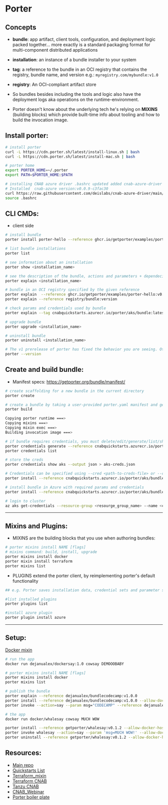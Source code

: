 # Porter

## Concepts

* **bundle**: app artifact, client tools, configuration, and deployment logic packed together… more exactly is a standard packaging format for multi-component distributed applications

* **installation**: an instance of a bundle installer to your system

* **tag**: a reference to the bundle in an OCI registry that contains the registry, bundle name, and version e.g.: `myregistry.com/mybundle:v1.0`

* **registry**: An OCI-compliant artifact store

* So bundles besides including the tools and logic also have the deployment logs aka operations on the runtime-environment.

* Porter doesn't know about the underlying tech he's relying on **MIXINS** (building blocks) which provide built-time info about tooling and how to build the invocation image.

## Install porter:
```bash
# install porter
curl -L https://cdn.porter.sh/latest/install-linux.sh | bash
curl -L https://cdn.porter.sh/latest/install-mac.sh | bash

# porter home
export PORTER_HOME=~/.porter
export PATH=$PORTER_HOME:$PATH

# installing CNAB azure driver .bashrc updated added cnab-azure-driver dir to path
# Installed  cnab-azure version:v0.0.9-c3fac30
curl https://raw.githubusercontent.com/deislabs/cnab-azure-driver/main/install-in-azure-cloudshell.sh |/bin/bash
source .bashrc
```
## CLI CMDs:

* client side

```bash
# install bundle
porter install porter-hello --reference ghcr.io/getporter/examples/porter-hello:v0.2.0

# list bundle installations
porter list

# see information about an installation
porter show <installation_name>

# see the description of the bundle, actions and parameters + dependecies and outputs of the bundle
porter explain <installation_name>

# bundle in an OCI registry specified by the given reference
porter explain  --reference ghcr.io/getporter/examples/porter-hello:v0.2.0
porter explain --reference registry/bundle:version

# check params and credentials used by bundle
porter explain --tag cnabquickstarts.azurecr.io/porter/aks/bundle:latest

# upgrade bundle
porter upgrade <installation_name>

# uninstall bundle
porter uninstall <installation_name>

# The v1 prerelease of porter has fixed the behavior you are seeing. Otherwise if you are using v0.38 then you should expect to need two repositories per bundle (one for the bundle and one for the bundle’s container)
porter --version
```

## Create and build bundle:

* Manifest specs: https://getporter.org/bundle/manifest/

```bash
# create scaffolding for a new bundle in the current directory
porter create

# create a bundle by taking a user-provided porter.yaml manifest and generate a CNAB bundle.json (in a newly created dir ./cnab that stores all the information e.g. Dockerfile bundle.json) and then building the invocation image
porter build

Copying porter runtime ===>
Copying mixins ===>
Copying mixin exec ===>
Building invocation image ===>

# if bundle requires credentials, you must delete/edit/generate/list/show a credentials file with the required values.
porter credentials generate --reference cnabquickstarts.azurecr.io/porter/aks/bundle:latest
porter credentials list

# store the creds
porter credentials show aks --output json > aks-creds.json

# Credentials can be specified using --cred <path-to-creds-file> or --cred <credentials_set_name>
porter install --reference cnabquickstarts.azurecr.io/porter/aks/bundle:latest -c ./aks-creds.json

# install bundle in Azure with required params and credentials
porter install --reference cnabquickstarts.azurecr.io/porter/aks/bundle:latest -c aks --param azure_location=westeurope --param cluster_name=democluster --param kubernetes_version=1.21.9 --param node_count=2 --param node_vm_size=standard_d2as_v5 --param porter-debug=false --param resource_group=demorg --param vm_set_type=VirtualMachineScaleSets -d azure

# login to cluster
az aks get-credentials --resource-group <resourge_group_name> --name <cluster-name>

```
---

## Mixins and Plugins:

* MIXINS are the building blocks that you use when authoring bundles:

```bash
# porter mixins install NAME [flags]
# mixins command: build, install, upgrade
porter mixins install docker
porter mixin install terraform
porter mixins list
```

* PLUGINS extend the porter client, by reimplementing porter's default functionality 
```bash
## e.g. Porter saves installation data, credential sets and parameter sets using the local filesystem to ~/.porter by default. A plugin can change that behavior to save them to cloud storage instead

#list installed plugins 
porter plugins list

#install azure plugin
porter plugin install azure
```
---
## Setup:

[Docker mixin](https://porter.sh/examples/docker/)

```bash
# run the app
docker run dejanualex/dockersay:1.0 cowsay DEMOOOBABY
```

```bash
# porter mixins install NAME [flags]
porter mixins install docker
porter mixins list

# publish the bundle
porter explain --reference dejanualex/bundlecodecamp:v1.0.0
porter install --reference dejanualex/bundlecodecamp:v1.0.0 --allow-docker-host-access
porter invoke --action=say --param msg="CODECAMP" --reference dejanualex/bundlecodecamp:v1.0.0 --allow-docker-host-access

# the app
docker run docker/whalesay cowsay MUCH WOW

porter install --reference getporter/whalesay:v0.1.2 --allow-docker-host-access
porter invoke whalesay --action=say --param 'msg=MUCH WOW!' --allow-docker-host-access
porter uninstall --reference getporter/whalesay:v0.1.2 --allow-docker-host-access
```

##  Resources:

- [Main repo](https://github.com/Azure/azure-cnab-quickstarts)
- [Quickstarts List](https://github.com/Azure/azure-cnab-quickstarts/blob/main/porter/TOC.md)
- [Terraform_mixin](https://porter.sh/mixins/terraform/)
- [Terraform CNAB](https://www.youtube.com/watch?v=LxRvKg3egPc)
- [Tanzu CNAB](https://tanzu.vmware.com/content/blog/cloud-native-application-bundles-a-simple-way-to-install-software-on-kubernetes-or-any-other-runtime)
- [CNAB_Webinar](https://www.youtube.com/watch?v=1FGMrv_xfqY&t=8s)
- [Porter boiler plate](https://github.com/getporter/examples/)


